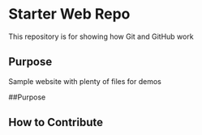 # Starter Web Repo

This repository is for showing how Git and GitHub work

## Purpose

Sample website with plenty of files for demos

##Purpose

## How to Contribute
